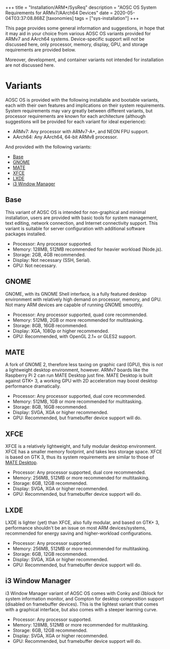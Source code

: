 +++
title = "Installation/ARM*/SysReq"
description = "AOSC OS System Requirements for ARMv7/AArch64 Devices"
date = 2020-05-04T03:37:08.868Z
[taxonomies]
tags = ["sys-installation"]
+++

This page provides some general information and suggestions, in hope that it may aid in your choice from various AOSC OS variants provided for ARMv7 and AArch64 systems. Device-specific support will *not* be discussed here, only processor, memory, display, GPU, and storage requirements are provided below.

Moreover, development, and container variants not intended for installation are not discussed here.

# Variants

AOSC OS is provided with the following installable and bootable variants, each with their own features and implications on their system requirements. System requirements may vary greatly between different variants, but processor requirements are known for each architecture (although suggestions will be provided for each variant for ideal experience):

- ARMv7: Any processor with ARMv7-A+, and NEON FPU support.
- AArch64: Any AArch64, 64-bit ARMv8 processor.

And provided with the following variants:

- [Base](#base)
- [GNOME](#gnome)
- [MATE](#mate)
- [XFCE](#xfce)
- [LXDE](#lxde)
- [i3 Window Manager](#i3-window-manager)

## Base

This variant of AOSC OS is intended for non-graphical and minimal installation, users are provided with basic tools for system management, text editing, network connection, and Internet connectivity support. This variant is suitable for server configuration with additional software packages installed.

- Processor: Any processor supported.
- Memory: 128MB, 512MB recommended for heavier workload (Node.js).
- Storage: 2GB, 4GB recommended.
- Display: Not necessary (SSH, Serial).
- GPU: Not necessary.

## GNOME

GNOME, with its GNOME Shell interface, is a fully featured desktop environment with relatively high demand on processor, memory, and GPU. Not many ARM devices are capable of running GNOME smoothly.

- Processor: Any processor supported, quad core recommended.
- Memory: 512MB, 2GB or more recommended for multitasking.
- Storage: 8GB, 16GB recommended.
- Display: XGA, 1080p or higher recommended.
- GPU: Recommended, with OpenGL 2.1+ or GLES2 support.

## MATE

A fork of GNOME 2, therefore less taxing on graphic card (GPU), this is *not* a lightweight desktop environment, however. ARMv7 boards like the Raspberry Pi 2 can run MATE Desktop just fine. MATE Desktop is built against GTK+ 3, a working GPU with 2D acceleration may boost desktop performance dramatically.

- Processor: Any processor supported, dual core recommended.
- Memory: 512MB, 1GB or more recommended for multitasking.
- Storage: 8GB, 16GB recommended.
- Display: SVGA, XGA or higher recommended.
- GPU: Recommended, but framebuffer device support will do.

## XFCE

XFCE is a relatively lightweight, and fully modular desktop environment. XFCE has a smaller memory footprint, and takes less storage space. XFCE is based on GTK 3, thus its system requirements are similar to those of [MATE Desktop](#mate).

- Processor: Any processor supported, dual core recommended.
- Memory: 256MB, 512MB or more recommended for multitasking.
- Storage: 6GB, 12GB recommended.
- Display: SVGA, XGA or higher recommended.
- GPU: Recommended, but framebuffer device support will do.

## LXDE

LXDE is lighter (yet) than XFCE, also fully modular, and based on GTK+ 3, performance shouldn't be an issue on most ARM devices/systems, recommended for energy saving and higher-workload configurations.

- Processor: Any processor supported.
- Memory: 256MB, 512MB or more recommended for multitasking.
- Storage: 6GB, 12GB recommended.
- Display: SVGA, XGA or higher recommended.
- GPU: Recommended, but framebuffer device support will do.

## i3 Window Manager

i3 Window Manager variant of AOSC OS comes with Conky and i3block for system information monitor, and Compton for desktop composition support (disabled on framebuffer devices). This is the lightest variant that comes with a graphical interface, but also comes with a steeper learning curve.

- Processor: Any processor supported.
- Memory: 128MB, 512MB or more recommended for multitasking.
- Storage: 6GB, 12GB recommended.
- Display: SVGA, XGA or higher recommended.
- GPU: Recommended, but framebuffer device support will do.
